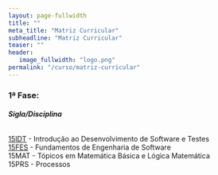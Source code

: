 ```yaml
---
layout: page-fullwidth
title: ""
meta_title: "Matriz Curricular"
subheadline: "Matriz Curricular"
teaser: ""
header:
   image_fullwidth: "logo.png"
permalink: "/curso/matriz-curricular"
---
```


### 1ª Fase:
###### **Sigla/Disciplina**

[15IDT][15idt] - Introdução ao Desenvolvimento de Software e Testes
<br>
[15FES][15fes] - Fundamentos de Engenharia de Software
<br>
15MAT - Tópicos em Matemática Básica e Lógica Matemática
<br>
15PRS - Processos

[15idt]: {{site.url}}/curso/matriz-curricular/15idt 
[15fes]: {{site.url}}/curso/matriz-curricular/15fes

